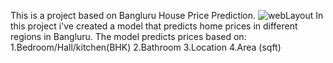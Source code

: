 This is a project based on Bangluru House Price Prediction.
![webLayout](https://user-images.githubusercontent.com/60252526/110582199-b32dec80-8120-11eb-9080-5468a8219606.PNG)
In this project i've created a model that predicts home prices in different regions in Bangluru. The model predicts prices based on:
1.Bedroom/Hall/kitchen(BHK)
2.Bathroom
3.Location
4.Area (sqft)


